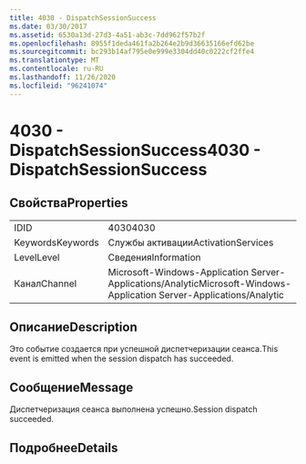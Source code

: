 ```yaml
---
title: 4030 - DispatchSessionSuccess
ms.date: 03/30/2017
ms.assetid: 6530a13d-27d3-4a51-ab3c-7dd962f57b2f
ms.openlocfilehash: 8955f1deda461fa2b264e2b9d36635166efd62be
ms.sourcegitcommit: bc293b14af795e0e999e3304dd40c0222cf2ffe4
ms.translationtype: MT
ms.contentlocale: ru-RU
ms.lasthandoff: 11/26/2020
ms.locfileid: "96241074"
---
```

# <a name="4030---dispatchsessionsuccess"></a><span data-ttu-id="594d2-102">4030 - DispatchSessionSuccess</span><span class="sxs-lookup"><span data-stu-id="594d2-102">4030 - DispatchSessionSuccess</span></span>

## <a name="properties"></a><span data-ttu-id="594d2-103">Свойства</span><span class="sxs-lookup"><span data-stu-id="594d2-103">Properties</span></span>  
  
|||  
|-|-|  
|<span data-ttu-id="594d2-104">ID</span><span class="sxs-lookup"><span data-stu-id="594d2-104">ID</span></span>|<span data-ttu-id="594d2-105">4030</span><span class="sxs-lookup"><span data-stu-id="594d2-105">4030</span></span>|  
|<span data-ttu-id="594d2-106">Keywords</span><span class="sxs-lookup"><span data-stu-id="594d2-106">Keywords</span></span>|<span data-ttu-id="594d2-107">Службы активации</span><span class="sxs-lookup"><span data-stu-id="594d2-107">ActivationServices</span></span>|  
|<span data-ttu-id="594d2-108">Level</span><span class="sxs-lookup"><span data-stu-id="594d2-108">Level</span></span>|<span data-ttu-id="594d2-109">Сведения</span><span class="sxs-lookup"><span data-stu-id="594d2-109">Information</span></span>|  
|<span data-ttu-id="594d2-110">Канал</span><span class="sxs-lookup"><span data-stu-id="594d2-110">Channel</span></span>|<span data-ttu-id="594d2-111">Microsoft-Windows-Application Server-Applications/Analytic</span><span class="sxs-lookup"><span data-stu-id="594d2-111">Microsoft-Windows-Application Server-Applications/Analytic</span></span>|  
  
## <a name="description"></a><span data-ttu-id="594d2-112">Описание</span><span class="sxs-lookup"><span data-stu-id="594d2-112">Description</span></span>  

 <span data-ttu-id="594d2-113">Это событие создается при успешной диспетчеризации сеанса.</span><span class="sxs-lookup"><span data-stu-id="594d2-113">This event is emitted when the session dispatch has succeeded.</span></span>  
  
## <a name="message"></a><span data-ttu-id="594d2-114">Сообщение</span><span class="sxs-lookup"><span data-stu-id="594d2-114">Message</span></span>  

 <span data-ttu-id="594d2-115">Диспетчеризация сеанса выполнена успешно.</span><span class="sxs-lookup"><span data-stu-id="594d2-115">Session dispatch succeeded.</span></span>  
  
## <a name="details"></a><span data-ttu-id="594d2-116">Подробнее</span><span class="sxs-lookup"><span data-stu-id="594d2-116">Details</span></span>
